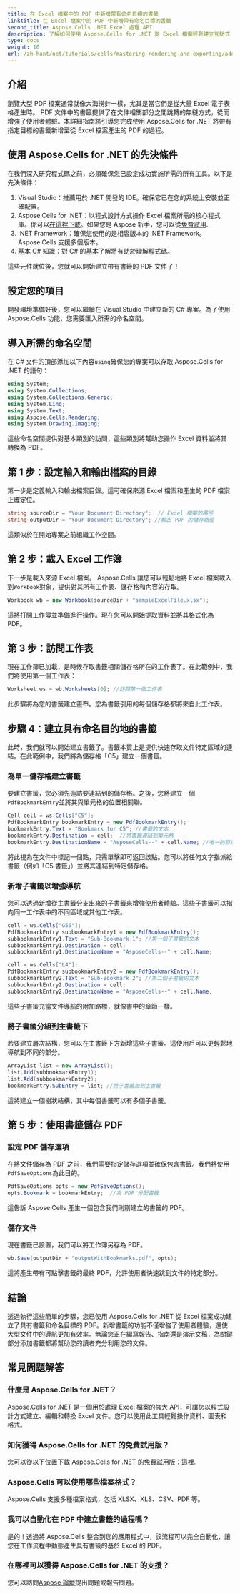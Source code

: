 ```yaml
---
title: 在 Excel 檔案中的 PDF 中新增帶有命名目標的書籤
linktitle: 在 Excel 檔案中的 PDF 中新增帶有命名目標的書籤
second_title: Aspose.Cells .NET Excel 處理 API
description: 了解如何使用 Aspose.Cells for .NET 從 Excel 檔案輕鬆建立互動式 PDF。本教學介紹如何新增指定目的地的書籤以增強 PDF 導航。
type: docs
weight: 10
url: /zh-hant/net/tutorials/cells/mastering-rendering-and-exporting/add-bookmarks-with-named-destinations/
---
```

## 介紹

瀏覽大型 PDF 檔案通常就像大海撈針一樣，尤其是當它們是從大量 Excel 電子表格產生時。 PDF 文件中的書籤提供了在文件相關部分之間跳轉的無縫方式，從而增強了使用者體驗。本詳細指南將引導您完成使用 Aspose.Cells for .NET 將帶有指定目標的書籤新增至從 Excel 檔案產生的 PDF 的過程。

## 使用 Aspose.Cells for .NET 的先決條件

在我們深入研究程式碼之前，必須確保您已設定成功實施所需的所有工具。以下是先決條件：

1. Visual Studio：推薦用於 .NET 開發的 IDE。確保它已在您的系統上安裝並正確配置。
2.  Aspose.Cells for .NET：以程式設計方式操作 Excel 檔案所需的核心程式庫。你可以[在這裡下載](https://releases.aspose.com/cells/net/)。如果您是 Aspose 新手，您可以從[免費試用](https://releases.aspose.com/).
3. .NET Framework：確保您使用的是相容版本的 .NET Framework。 Aspose.Cells 支援多個版本。
4. 基本 C# 知識：對 C# 的基本了解將有助於理解程式碼。

這些元件就位後，您就可以開始建立帶有書籤的 PDF 文件了！

## 設定您的項目

開發環境準備好後，您可以繼續在 Visual Studio 中建立新的 C# 專案。為了使用 Aspose.Cells 功能，您需要匯入所需的命名空間。

## 導入所需的命名空間

在 C# 文件的頂部添加以下內容`using`確保您的專案可以存取 Aspose.Cells for .NET 的語句：

```csharp
using System;
using System.Collections;
using System.Collections.Generic;
using System.Linq;
using System.Text;
using Aspose.Cells.Rendering;
using System.Drawing.Imaging;
```

這些命名空間提供對基本類別的訪問，這些類別將幫助您操作 Excel 資料並將其轉換為 PDF。

## 第 1 步：設定輸入和輸出檔案的目錄

第一步是定義輸入和輸出檔案目錄。這可確保來源 Excel 檔案和產生的 PDF 檔案正確定位。

```csharp
string sourceDir = "Your Document Directory";  // Excel 檔案的路徑
string outputDir = "Your Document Directory"; //輸出 PDF 的儲存路徑
```

這類似於在開始專案之前組織工作空間。

## 第 2 步：載入 Excel 工作簿

下一步是載入來源 Excel 檔案。 Aspose.Cells 讓您可以輕鬆地將 Excel 檔案載入到`Workbook`對象，提供對其所有工作表、儲存格和內容的存取。

```csharp
Workbook wb = new Workbook(sourceDir + "sampleExcelFile.xlsx");
```

這將打開工作簿並準備進行操作。現在您可以開始提取資料並將其格式化為 PDF。

## 第 3 步：訪問工作表

現在工作簿已加載，是時候存取書籤相關儲存格所在的工作表了。在此範例中，我們將使用第一個工作表：

```csharp
Worksheet ws = wb.Worksheets[0]; //訪問第一個工作表
```

此步驟將為您的書籤建立畫布。您為書籤引用的每個儲存格都將來自此工作表。

## 步驟 4：建立具有命名目的地的書籤

此時，我們就可以開始建立書籤了。書籤本質上是提供快速存取文件特定區域的連結。在此範例中，我們將為儲存格「C5」建立一個書籤。

### 為單一儲存格建立書籤

要建立書籤，您必須先造訪要連結到的儲存格。之後，您將建立一個`PdfBookmarkEntry`並將其與單元格的位置相關聯。

```csharp
Cell cell = ws.Cells["C5"];
PdfBookmarkEntry bookmarkEntry = new PdfBookmarkEntry();
bookmarkEntry.Text = "Bookmark for C5"; //書籤的文本
bookmarkEntry.Destination = cell;  //將書籤連結到單元格
bookmarkEntry.DestinationName = "AsposeCells--" + cell.Name; //唯一的目的地名稱
```

將此視為在文件中標記一個點，只需單擊即可返回該點。您可以將任何文字指派給書籤（例如「C5 書籤」）並將其連結到特定儲存格。

### 新增子書籤以增強導航

您可以透過新增從主書籤分支出來的子書籤來增強使用者體驗。這些子書籤可以指向同一工作表中的不同區域或其他工作表。

```csharp
cell = ws.Cells["G56"];
PdfBookmarkEntry subbookmarkEntry1 = new PdfBookmarkEntry();
subbookmarkEntry1.Text = "Sub-Bookmark 1"; //第一個子書籤的文本
subbookmarkEntry1.Destination = cell;
subbookmarkEntry1.DestinationName = "AsposeCells--" + cell.Name;

cell = ws.Cells["L4"];
PdfBookmarkEntry subbookmarkEntry2 = new PdfBookmarkEntry();
subbookmarkEntry2.Text = "Sub-Bookmark 2"; //第二個子書籤的文本
subbookmarkEntry2.Destination = cell;
subbookmarkEntry2.DestinationName = "AsposeCells--" + cell.Name;
```

這些子書籤充當文件導航的附加路標，就像書中的章節一樣。

### 將子書籤分組到主書籤下

若要建立層次結構，您可以在主書籤下方新增這些子書籤。這使用戶可以更輕鬆地導航到不同的部分。

```csharp
ArrayList list = new ArrayList();
list.Add(subbookmarkEntry1);
list.Add(subbookmarkEntry2);
bookmarkEntry.SubEntry = list; //將子書籤加到主書籤
```

這將建立一個樹狀結構，其中每個書籤可以有多個子書籤。

## 第 5 步：使用書籤儲存 PDF

### 設定 PDF 儲存選項

在將文件儲存為 PDF 之前，我們需要指定儲存選項並確保包含書籤。我們將使用`PdfSaveOptions`為此目的。

```csharp
PdfSaveOptions opts = new PdfSaveOptions();
opts.Bookmark = bookmarkEntry;  //為 PDF 分配書籤
```

這告訴 Aspose.Cells 產生一個包含我們剛剛建立的書籤的 PDF。

### 儲存文件

現在書籤已設置，我們可以將工作簿另存為 PDF。

```csharp
wb.Save(outputDir + "outputWithBookmarks.pdf", opts);
```

這將產生帶有可點擊書籤的最終 PDF，允許使用者快速跳到文件的特定部分。

## 結論

透過執行這些簡單的步驟，您已使用 Aspose.Cells for .NET 從 Excel 檔案成功建立了具有書籤和命名目標的 PDF。新增書籤的功能不僅增強了使用者體驗，還使大型文件中的導航更加有效率。無論您正在編寫報告、指南還是演示文稿，為關鍵部分添加書籤都將幫助您的讀者充分利用您的文件。

## 常見問題解答

### 什麼是 Aspose.Cells for .NET？
Aspose.Cells for .NET 是一個用於處理 Excel 檔案的強大 API，可讓您以程式設計方式建立、編輯和轉換 Excel 文件。您可以使用此工具輕鬆操作資料、圖表和格式。

### 如何獲得 Aspose.Cells for .NET 的免費試用版？
您可以從以下位置下載 Aspose.Cells for .NET 的免費試用版：[這裡](https://releases.aspose.com/).

### Aspose.Cells 可以使用哪些檔案格式？
Aspose.Cells 支援多種檔案格式，包括 XLSX、XLS、CSV、PDF 等。

### 我可以自動化在 PDF 中建立書籤的過程嗎？
是的！透過將 Aspose.Cells 整合到您的應用程式中，該流程可以完全自動化，讓您在工作流程中動態產生具有書籤的基於 Excel 的 PDF。

### 在哪裡可以獲得 Aspose.Cells for .NET 的支援？
您可以訪問[Aspose 論壇](https://forum.aspose.com/c/cells/9)提出問題或報告問題。